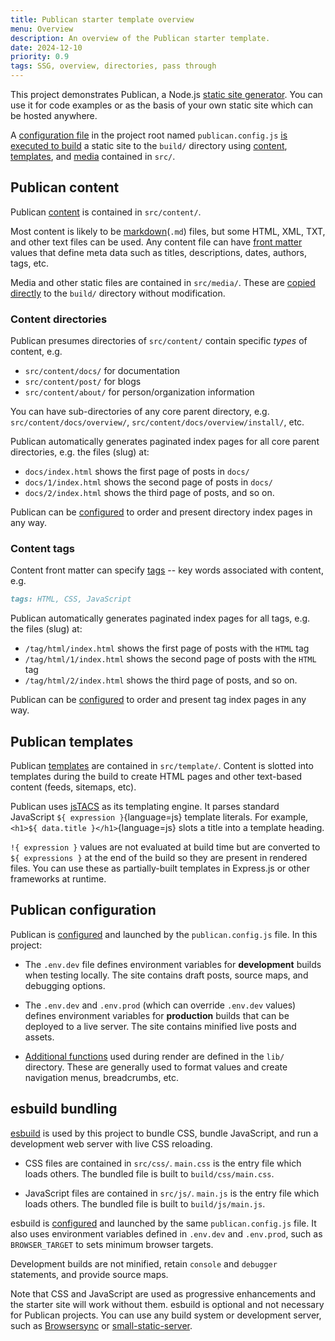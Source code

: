 ```yaml
---
title: Publican starter template overview
menu: Overview
description: An overview of the Publican starter template.
date: 2024-12-10
priority: 0.9
tags: SSG, overview, directories, pass through
---
```


This project demonstrates Publican, a Node.js [static site generator](--ROOT--post/what-are-static-site-generators/). You can use it for code examples or as the basis of your own static site which can be hosted anywhere.

A [configuration file](--ROOT--docs/configuration/file/) in the project root named `publican.config.js` [is executed to build](--ROOT--docs/quickstart/usage/) a static site to the `build/` directory using [content](--ROOT--docs/content/files/), [templates](--ROOT--docs/templates/files/), and [media](--ROOT--docs/configuration/pass-through-files/) contained in `src/`.


## Publican content

Publican [content](--ROOT--docs/content/files/) is contained in `src/content/`.

Most content is likely to be [markdown](--ROOT--docs/content/markdown/)(`.md`) files, but some HTML, XML, TXT, and other text files can be used. Any content file can have [front matter](--ROOT--docs/content/front-matter/) values that define meta data such as titles, descriptions, dates, authors, tags, etc.

Media and other static files are contained in `src/media/`. These are [copied directly](--ROOT--docs/configuration/pass-through-files/) to the `build/` directory without modification.


### Content directories

Publican presumes directories of `src/content/` contain specific *types* of content, e.g.

* `src/content/docs/` for documentation
* `src/content/post/` for blogs
* `src/content/about/` for person/organization information

You can have sub-directories of any core parent directory, e.g. `src/content/docs/overview/`, `src/content/docs/overview/install/`, etc.

Publican automatically generates paginated index pages for all core parent directories, e.g. the files (slug) at:

* `docs/index.html` shows the first page of posts in `docs/`
* `docs/1/index.html` shows the second page of posts in `docs/`
* `docs/2/index.html` shows the third page of posts, and so on.

Publican can be [configured](--ROOT--docs/configuration/options/#directory-index-pages) to order and present directory index pages in any way.


### Content tags

Content front matter can specify [tags](--ROOT--docs/content/front-matter/#tags) -- key words associated with content, e.g.

```md
tags: HTML, CSS, JavaScript
```

Publican automatically generates paginated index pages for all tags, e.g. the files (slug) at:

* `/tag/html/index.html` shows the first page of posts with the `HTML` tag
* `/tag/html/1/index.html` shows the second page of posts with the `HTML` tag
* `/tag/html/2/index.html` shows the third page of posts, and so on.

Publican can be [configured](--ROOT--docs/configuration/options/#tag-index-pages) to order and present tag index pages in any way.


## Publican templates

Publican [templates](--ROOT--docs/templates/files/) are contained in `src/template/`. Content is slotted into templates during the build to create HTML pages and other text-based content (feeds, sitemaps, etc).

Publican uses [jsTACS](https://www.npmjs.com/package/jstacs) as its templating engine. It parses standard JavaScript `${ expression }`{language=js} template literals. For example, `<h1>${ data.title }</h1>`{language=js} slots a title into a template heading.

`!{ expression }` values are not evaluated at build time but are converted to `${ expressions }` at the end of the build so they are present in rendered files. You can use these as partially-built templates in Express.js or other frameworks at runtime.


## Publican configuration

Publican is [configured](--ROOT--docs/configuration/file/) and launched by the `publican.config.js` file. In this project:

* The `.env.dev` file defines environment variables for **development** builds when testing locally. The site contains draft posts, source maps, and debugging options.

* The `.env.dev` and `.env.prod` (which can override `.env.dev` values) defines environment variables for **production** builds that can be deployed to a live server. The site contains minified live posts and assets.

* [Additional functions](--ROOT--docs/configuration/template-functions/) used during render are defined in the `lib/` directory. These are generally used to format values and create navigation menus, breadcrumbs, etc.


## esbuild bundling

[esbuild](https://esbuild.github.io/) is used by this project to bundle CSS, bundle JavaScript, and run a development web server with live CSS reloading.

* CSS files are contained in `src/css/`. `main.css` is the entry file which loads others. The bundled file is built to `build/css/main.css`.

* JavaScript files are contained in `src/js/`. `main.js` is the entry file which loads others. The bundled file is built to `build/js/main.js`.

esbuild is [configured](http://localhost:8222/docs/esbuild/configuration/) and launched by the same `publican.config.js` file. It also uses environment variables defined in `.env.dev` and `.env.prod`, such as `BROWSER_TARGET` to sets minimum browser targets.

Development builds are not minified, retain `console` and `debugger` statements, and provide source maps.

Note that CSS and JavaScript are used as progressive enhancements and the starter site will work without them. esbuild is optional and not necessary for Publican projects. You can use any build system or development server, such as [Browsersync](https://browsersync.io/) or [small-static-server](https://www.npmjs.com/package/small-static-server).
